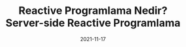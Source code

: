 ---
title: 'Reactive Programlama Nedir? Server-side Reactive Programlama'
cover: ./image.png
link: https://medium.com/yemeksepeti-teknoloji/reactive-programlama-nedir-server-side-reactive-programlama-f485d9179df9
date: 2021-11-17
description: 'Reactive programlama asenkron veri akışlarına(data streams) dayalı ve gerçek zamanlı olay(event) bazlı bir yazılım paradigmasıdır. Yani işlemler senkron bir biçimde birbirlerinin tamamlanmasını beklemezler...'
tags: ['backend','reactive','medium']
---